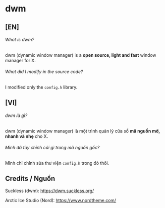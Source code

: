 # dwm
## [EN]
###### What is dwm?
dwm (dynamic window manager) is a **open source, light and fast** window manager for X.
###### What did I modify in the source code?
I modified only the `config.h` library.
## [VI]
###### dwm là gì?
dwm (dynamic window manager) là một trình quản lý cửa sổ **mã nguồn mở, nhanh và nhẹ** cho X.
###### Mình đã tùy chỉnh cái gì trong mã nguồn gốc?
Mỉnh chỉ chỉnh sửa thư viện `config.h` trong đó thôi.

## Credits / Nguồn
Suckless (dwm): https://dwm.suckless.org/

Arctic Ice Studio (Nord): https://www.nordtheme.com/
